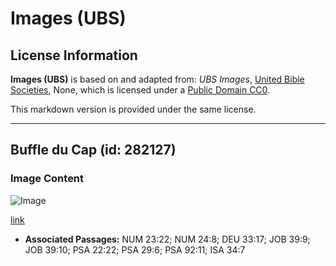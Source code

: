 # Images (UBS)

## License Information

**Images (UBS)** is based on and adapted from: _UBS Images_, [United Bible Societies](https://unitedbiblesocieties.org/), None, which is licensed under a [Public Domain CC0](https://creativecommons.org/public-domain/cc0/).

This markdown version is provided under the same license.



--------------------------------

## Buffle du Cap (id: 282127)

### Image Content

![Image](https://cdn.aquifer.bible/aquifer-content/resources/Media/WEB-0103_cape_buffalo.jpg)

[link](https://cdn.aquifer.bible/aquifer-content/resources/Media/WEB-0103_cape_buffalo.jpg)

* **Associated Passages:** NUM 23:22; NUM 24:8; DEU 33:17; JOB 39:9; JOB 39:10; PSA 22:22; PSA 29:6; PSA 92:11; ISA 34:7


